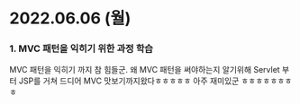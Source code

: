 # 2022.06.06 (월)

### 1. MVC 패턴을 익히기 위한 과정 학습

MVC 패턴을 익히기 까지 참 힘들군.
왜 MVC 패턴을 써야하는지 알기위해 Servlet 부터 JSP를 거쳐 드디어 MVC 맛보기까지왔다ㅎㅎㅎㅎㅎ
아주 재미있군 ㅎㅎㅎㅎㅎㅎㅎㅎ